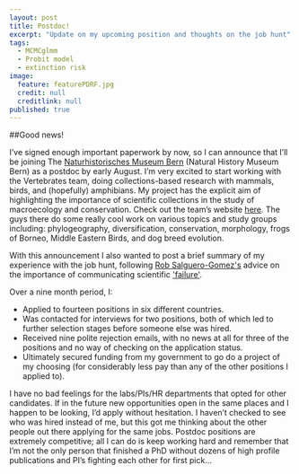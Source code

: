 ```yaml
---
layout: post
title: Postdoc!
excerpt: "Update on my upcoming position and thoughts on the job hunt"
tags: 
  - MCMCglmm
  - Probit model
  - extinction risk
image: 
  feature: featurePDRF.jpg
  credit: null
  creditlink: null
published: true
---
```



##Good news!
 
I’ve signed enough important paperwork by now, so I can announce that I’ll be joining The [Naturhistorisches Museum Bern](http://www.nmbe.ch/en) (Natural History Museum Bern) as a postdoc by early August. I’m very excited to start working with the Vertebrates team, doing collections-based research with mammals, birds, and (hopefully) amphibians. My project has the explicit aim of highlighting the importance of scientific collections in the study of macroecology and conservation. Check out the team’s website [here](http://www.nmbe.ch/en/research/vertebrates). The guys there do some really cool work on various topics and study groups including: phylogeography, diversification, conservation, morphology, frogs of Borneo, Middle Eastern Birds, and dog breed evolution.
 
With this announcement I also wanted to post a brief summary of my experience with the job hunt, following [Rob Salguero-Gomez's](https://twitter.com/DRobcito) advice on the importance of communicating scientific ['failure'](https://drive.google.com/file/d/0B5ZOvsHQiy_eRTVZOTlGbnhwV1E/view).
 
Over a nine month period, I:
 
* Applied to fourteen positions in six different countries. 
* Was contacted for interviews for two positions, both of which led to further selection stages before someone else was hired.
* Received nine polite rejection emails, with no news at all for three of the positions and no way of checking on the application status. 
* Ultimately secured funding from my government to go do a project of my choosing (for considerably less pay than any of the other positions I applied to).
 
I have no bad feelings for the labs/PIs/HR departments that opted for other candidates. If in the future new opportunities open in the same places and I happen to be looking, I’d apply without hesitation. I haven’t checked to see who was hired instead of me, but this got me thinking about the other people out there applying for the same jobs. Postdoc positions are extremely competitive; all I can do is keep working hard and remember that I’m not the only person that finished a PhD without dozens of high profile publications and PI’s fighting each other for first pick...

